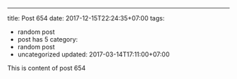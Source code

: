 ---
title: Post 654
date: 2017-12-15T22:24:35+07:00
tags:
  - random post
  - post has 5
category:
  - random post
  - uncategorized
updated: 2017-03-14T17:11:00+07:00

This is content of post 654